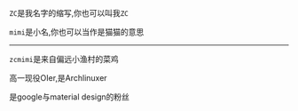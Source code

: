 `ZC`是我名字的缩写,你也可以叫我`ZC`

`mimi`是小名,你也可以当作是猫猫的意思

---

`zcmimi`是来自偏远小渔村的菜鸡

高一现役OIer,是Archlinuxer

是google与material design的粉丝

